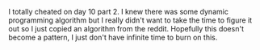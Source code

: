 I totally cheated on day 10 part 2. I knew there was some dynamic programming
algorithm but I really didn't want to take the time to figure it out so I just
copied an algorithm from the reddit. Hopefully this doesn't become a pattern,
I just don't have infinite time to burn on this.
